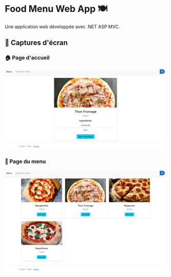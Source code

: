 # Food Menu Web App 🍽️

Une application web développée avec .NET ASP MVC.

## 📸 Captures d'écran

### 🏠 Page d'accueil
![Home Page](screenshots/screen1.png)

### 📜 Page du menu
![Menu Page](screenshots/screen2.png)
